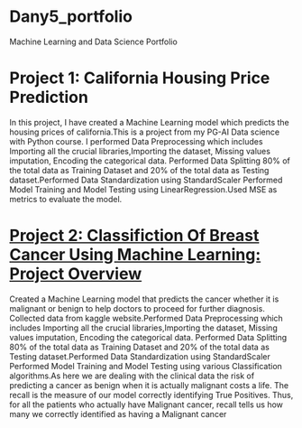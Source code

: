 # Dany5_portfolio
Machine Learning and Data Science Portfolio
# Project 1: California Housing Price Prediction
  In this project, I have created a Machine Learning model which predicts the housing prices of california.This is a project from my PG-AI Data science with Python course.
  I performed Data Preprocessing which includes Importing all the crucial libraries,Importing the dataset, Missing values imputation, Encoding the categorical data.
  Performed Data Splitting 80% of the total data as Training Dataset and 20% of the total data as Testing dataset.Performed Data Standardization using StandardScaler
  Performed Model Training and Model Testing using LinearRegression.Used MSE as metrics to evaluate the model.
  





# [Project 2: Classifiction Of Breast Cancer Using Machine Learning: Project Overview](https://github.com/Dany511/machinelearning_projects)
  Created a Machine Learning model that predicts the cancer whether it is malignant or benign to help doctors to proceed for further diagnosis.
  Collected data from kaggle website.Performed Data Preprocessing which includes Importing all the crucial libraries,Importing the dataset, Missing values imputation, Encoding the   categorical data.
  Performed Data Splitting 80% of the total data as Training Dataset and 20% of the total data as Testing dataset.Performed Data Standardization using StandardScaler
  Performed Model Training and Model Testing using various Classification algorithms.As here we are dealing with the clinical data the risk of predicting a cancer as benign         when it is actually malignant costs a life.
  The recall is the measure of our model correctly identifying True Positives. Thus, for all the patients who actually have Malignant cancer, recall tells us how many we correctly   identified as having a Malignant cancer
  
